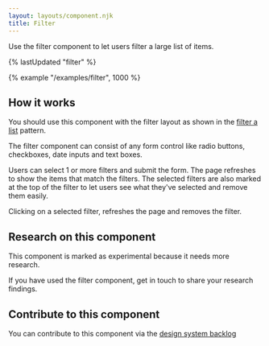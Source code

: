 ```yaml
---
layout: layouts/component.njk
title: Filter
---
```


Use the filter component to let users filter a large list of items.

{% lastUpdated "filter" %}

{% example "/examples/filter", 1000 %}

## How it works

You should use this component with the filter layout as shown in the [filter a list](../../patterns/filter-a-list) pattern.

The filter component can consist of any form control like radio buttons, checkboxes, date inputs and text boxes.

Users can select 1 or more filters and submit the form. The page refreshes to show the items that match the filters. The selected filters are also marked at the top of the filter to let users see what they've selected and remove them easily.

Clicking on a selected filter, refreshes the page and removes the filter.

## Research on this component

This component is marked as experimental because it needs more research.

If you have used the filter component, get in touch to share your research findings.

## Contribute to this component

You can contribute to this component via the [design system backlog](https://github.com/ministryofjustice/moj-design-system-backlog/issues/2)
